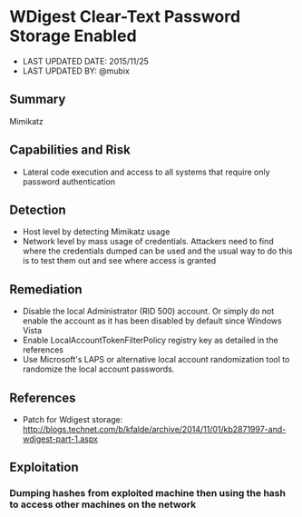 # WDigest Clear-Text Password Storage Enabled

- LAST UPDATED DATE: 2015/11/25
- LAST UPDATED BY: @mubix

## Summary

Mimikatz

## Capabilities and Risk

- Lateral code execution and access to all systems that require only password authentication

## Detection

- Host level by detecting Mimikatz usage
- Network level by mass usage of credentials. Attackers need to find where the credentials dumped can be used and the usual way to do this is to test them out and see where access is granted


## Remediation

- Disable the local Administrator (RID 500) account. Or simply do not enable the account as it has been disabled by default since Windows Vista 
- Enable LocalAccountTokenFilterPolicy registry key as detailed in the references
- Use Microsoft's LAPS or alternative local account randomization tool to randomize the local account passwords.

## References

- Patch for Wdigest storage: http://blogs.technet.com/b/kfalde/archive/2014/11/01/kb2871997-and-wdigest-part-1.aspx

## Exploitation


### Dumping hashes from exploited machine then using the hash to access other machines on the network

```
```
